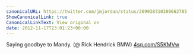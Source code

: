 ```yaml
---
canonicalURL: https://twitter.com/jmjordan/status/269938310380662785
ShowCanonicalLink: true
CanonicalLinkText: View original on
date: 2012-11-17T23:01:23+00:00
---
```

Saying goodbye to Mandy. (@ Rick Hendrick BMW) [4sq.com/S5KMVw](http://4sq.com/S5KMVw)